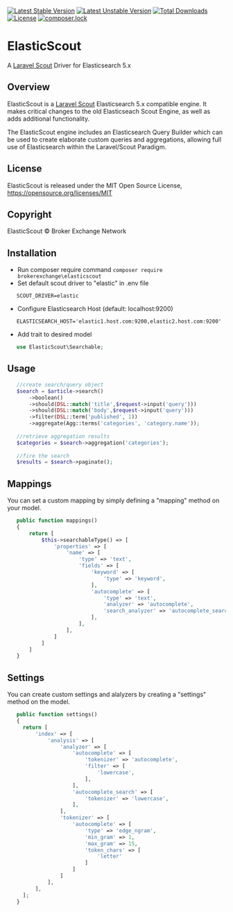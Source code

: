 [![Latest Stable Version](https://poser.pugx.org/brokerexchange/elasticscout/v/stable)](https://packagist.org/packages/brokerexchange/elasticscout)
[![Latest Unstable Version](https://poser.pugx.org/brokerexchange/elasticscout/v/unstable)](https://packagist.org/packages/brokerexchange/elasticscout)
[![Total Downloads](https://poser.pugx.org/brokerexchange/elasticscout/downloads)](https://packagist.org/packages/brokerexchange/elasticscout)
[![License](https://poser.pugx.org/brokerexchange/elasticscout/license)](https://packagist.org/packages/brokerexchange/elasticscout)
[![composer.lock](https://poser.pugx.org/brokerexchange/elasticscout/composerlock)](https://packagist.org/packages/brokerexchange/elasticscout)

# ElasticScout
A [Laravel Scout](https://github.com/laravel/scout) Driver for Elasticsearch 5.x

## Overview
ElasticScout is a [Laravel Scout](https://github.com/laravel/scout) Elasticsearch 5.x compatible engine. It makes critical changes to the old Elasticseach Scout Engine, as well as adds additional functionality.

The ElasticScout engine includes an Elasticsearch Query Builder which can be used to create elaborate custom queries and aggregations, allowing full use of Elasticsearch within the Laravel/Scout Paradigm.

## License
ElasticScout is released under the MIT Open Source License, <https://opensource.org/licenses/MIT>

## Copyright
ElasticScout &copy; Broker Exchange Network

## Installation
 * Run composer require command
 `composer require brokerexchange\elasticscout`
 * Set default scout driver to "elastic" in .env file
 ```env
    SCOUT_DRIVER=elastic
 ```
 * Configure Elasticsearch Host (default: localhost:9200)
 ```env
    ELASTICSEARCH_HOST='elastic1.host.com:9200,elastic2.host.com:9200'
 ```
 * Add trait to desired model
 ```php
    use ElasticScout\Searchable;
 ```
 
## Usage
 ```php
    //create search/query object
    $search = $article->search()
        ->boolean()
        ->should(DSL::match('title',$request->input('query')))
        ->should(DSL::match('body',$request->input('query')))
        ->filter(DSL::term('published', 1))
        ->aggregate(Agg::terms('categories', 'category.name'));
    
    //retrieve aggregation results
    $categories = $search->aggregation('categories');
    
    //fire the search
    $results = $search->paginate();
 ```
## Mappings
 You can set a custom mapping by simply defining a "mapping" method on your model.
 
 ```php
    public function mappings()
    {
        return [
            $this->searchableType() => [
                'properties' => [
                    'name' => [
                        'type' => 'text',
                        'fields' => [
                            'keyword' => [
                                'type' => 'keyword',
                            ],
                            'autocomplete' => [
                                'type' => 'text',
                                'analyzer' => 'autocomplete',
                                'search_analyzer' => 'autocomplete_search',
                            ],
                        ],
                    ],
                ]
            ]
        ]
    }
 ```
 
 ## Settings
  You can create custom settings and alalyzers by creating a "settings" method on the model.
  
 ```php
    public function settings()
    {
      return [
          'index' => [
              'analysis' => [
                  'analyzer' => [
                      'autocomplete' => [
                          'tokenizer' => 'autocomplete',
                          'filter' => [
                              'lowercase',
                          ],
                      ],
                      'autocomplete_search' => [
                          'tokenizer' => 'lowercase',
                      ],
                  ],
                  'tokenizer' => [
                      'autocomplete' => [
                          'type' => 'edge_ngram',
                          'min_gram' => 1,
                          'max_gram' => 15,
                          'token_chars' => [
                              'letter'
                          ]
                      ]
                  ]
              ],
          ],
      ];
    }
 ```